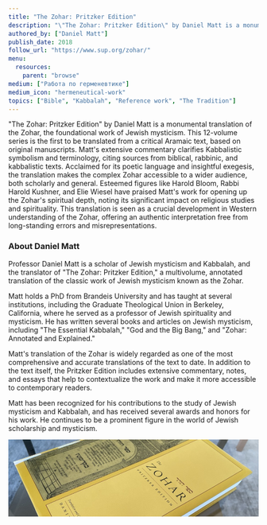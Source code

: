 ```yaml
---
title: "The Zohar: Pritzker Edition"
description: "\"The Zohar: Pritzker Edition\" by Daniel Matt is a monumental translation of the Zohar, the foundational work of Jewish mysticism. This 12-volume series is the first to be translated from a critical Aramaic text, based on original manuscripts. Matt's extensive commentary clarifies Kabbalistic symbolism and terminology, citing sources from biblical, rabbinic, and kabbalistic texts. Acclaimed for its poetic language and insightful exegesis, the translation makes the complex Zohar accessible to a wider audience, both scholarly and general. Esteemed figures like Harold Bloom, Rabbi Harold Kushner, and Elie Wiesel have praised Matt's work for opening up the Zohar's spiritual depth, noting its significant impact on religious studies and spirituality. This translation is seen as a crucial development in Western understanding of the Zohar, offering an authentic interpretation free from long-standing errors and misrepresentations​."
authored_by: ["Daniel Matt"]
publish_date: 2018
follow_url: "https://www.sup.org/zohar/"
menu:
  resources:
    parent: "browse"
medium: ["Работа по герменевтике"]
medium_icon: "hermeneutical-work"
topics: ["Bible", "Kabbalah", "Reference work", "The Tradition"]
---
```


"The Zohar: Pritzker Edition" by Daniel Matt is a monumental translation of the Zohar, the foundational work of Jewish mysticism. This 12-volume series is the first to be translated from a critical Aramaic text, based on original manuscripts. Matt's extensive commentary clarifies Kabbalistic symbolism and terminology, citing sources from biblical, rabbinic, and kabbalistic texts. Acclaimed for its poetic language and insightful exegesis, the translation makes the complex Zohar accessible to a wider audience, both scholarly and general. Esteemed figures like Harold Bloom, Rabbi Harold Kushner, and Elie Wiesel have praised Matt's work for opening up the Zohar's spiritual depth, noting its significant impact on religious studies and spirituality. This translation is seen as a crucial development in Western understanding of the Zohar, offering an authentic interpretation free from long-standing errors and misrepresentations​.


### About Daniel Matt

Professor Daniel Matt is a scholar of Jewish mysticism and Kabbalah, and the translator of "The Zohar: Pritzker Edition," a multivolume, annotated translation of the classic work of Jewish mysticism known as the Zohar.

Matt holds a PhD from Brandeis University and has taught at several institutions, including the Graduate Theological Union in Berkeley, California, where he served as a professor of Jewish spirituality and mysticism. He has written several books and articles on Jewish mysticism, including "The Essential Kabbalah," "God and the Big Bang," and "Zohar: Annotated and Explained."

Matt's translation of the Zohar is widely regarded as one of the most comprehensive and accurate translations of the text to date. In addition to the text itself, the Pritzker Edition includes extensive commentary, notes, and essays that help to contextualize the work and make it more accessible to contemporary readers.

Matt has been recognized for his contributions to the study of Jewish mysticism and Kabbalah, and has received several awards and honors for his work. He continues to be a prominent figure in the world of Jewish scholarship and mysticism.

![Image](images/the-zohar-pritzker-edition-book.jpg "The Zohar, Pritzker Edition 2018 — Translation and commentary by Daniel Matt")
